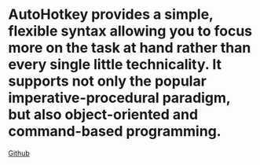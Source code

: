 # AutoHotkey provides a simple, flexible syntax allowing you to focus more on the task at hand rather than every single little technicality. It supports not only the popular imperative-procedural paradigm, but also object-oriented and command-based programming.

[Github](https://github.com/) 
